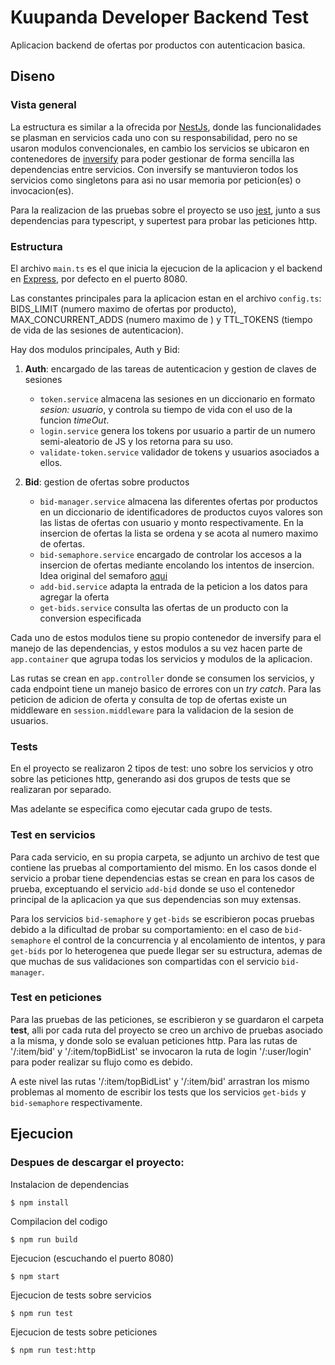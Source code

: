 # Kuupanda Developer Backend Test

Aplicacion backend de ofertas por productos con autenticacion basica.

## Diseno

### Vista general

La estructura es similar a la ofrecida por [NestJs](https://nestjs.com/), donde las funcionalidades se plasman en servicios cada uno con su responsabilidad, pero no se usaron modulos convencionales, en cambio los servicios se ubicaron en contenedores de [inversify](https://inversify.io/) para poder gestionar de forma sencilla las dependencias entre servicios. Con inversify se mantuvieron todos los servicios como singletons para asi no usar memoria por peticion(es) o invocacion(es).

Para la realizacion de las pruebas sobre el proyecto se uso [jest](https://jestjs.io/), junto a sus dependencias para typescript, y supertest para probar las peticiones http.

### Estructura

El archivo `main.ts` es el que inicia la ejecucion de la aplicacion y el backend en [Express](https://expressjs.com/), por defecto en el puerto 8080.

Las constantes principales para la aplicacion estan en el archivo `config.ts`: BIDS_LIMIT (numero maximo de ofertas por producto), MAX_CONCURRENT_ADDS (numero maximo de ) y TTL_TOKENS (tiempo de vida de las sesiones de autenticacion). 

Hay dos modulos principales, Auth y Bid:

1. **Auth**: encargado de las tareas de autenticacion y gestion de claves de sesiones

    * `token.service` almacena las sesiones en un diccionario en formato *sesion: usuario*, y controla su tiempo de vida con el uso de la funcion *timeOut*.
    * `login.service` genera los tokens por usuario a partir de un numero semi-aleatorio de JS y los retorna para su uso.
    * `validate-token.service` validador de tokens y usuarios asociados a ellos.

2. **Bid**: gestion de ofertas sobre productos
    * `bid-manager.service` almacena las diferentes ofertas por productos en un diccionario de identificadores de productos cuyos valores son las listas de ofertas con usuario y monto respectivamente. En la insercion de ofertas la lista se ordena y se acota al numero maximo de ofertas.
    * `bid-semaphore.service` encargado de controlar los accesos a la insercion de ofertas mediante encolando los intentos de insercion. Idea original del semaforo [aqui](https://medium.com/swlh/semaphores-in-javascript-e415b0d684bc)
    * `add-bid.service` adapta la entrada de la peticion a los datos para agregar la oferta
    * `get-bids.service` consulta las ofertas de un producto con la conversion especificada

Cada uno de estos modulos tiene su propio contenedor de inversify para el manejo de las dependencias, y estos modulos a su vez hacen parte de `app.container` que agrupa todas los servicios y modulos de la aplicacion.

Las rutas se crean en `app.controller` donde se consumen los servicios, y cada endpoint tiene un manejo basico de errores con un *try catch*. Para las peticion de adicion de oferta y consulta de top de ofertas existe un middleware en `session.middleware` para la validacion de la sesion de usuarios.

### Tests

En el proyecto se realizaron 2 tipos de test: uno sobre los servicios y otro sobre las peticiones http, generando asi dos grupos de tests que se realizaran por separado.

Mas adelante se especifica como ejecutar cada grupo de tests.

### Test en servicios

Para cada servicio, en su propia carpeta, se adjunto un archivo de test que contiene las pruebas al comportamiento del mismo. En los casos donde el servicio a probar tiene dependencias estas se crean en para los casos de prueba, exceptuando el servicio `add-bid` donde se uso el contenedor principal de la aplicacion ya que sus dependencias son muy extensas.

Para los servicios `bid-semaphore` y `get-bids` se escribieron pocas pruebas debido a la dificultad de probar su comportamiento: en el caso de `bid-semaphore` el control de la concurrencia y al encolamiento de intentos, y para `get-bids` por lo heterogenea que puede llegar ser su estructura, ademas de que muchas de sus validaciones son compartidas con el servicio `bid-manager`.

### Test en peticiones

Para las pruebas de las peticiones, se escribieron y se guardaron el carpeta **test**, alli por cada ruta del proyecto se creo un archivo de pruebas asociado a la misma, y donde solo se evaluan peticiones http. Para las rutas de '/:item/bid' y '/:item/topBidList' se invocaron la ruta de login '/:user/login' para poder realizar su flujo como es debido.

A este nivel las rutas '/:item/topBidList' y '/:item/bid' arrastran los mismo problemas al momento de escribir los tests que los servicios `get-bids` y `bid-semaphore` respectivamente.

## Ejecucion

### Despues de descargar el proyecto:

Instalacion de dependencias

    $ npm install

Compilacion del codigo

    $ npm run build

Ejecucion (escuchando el puerto 8080)

    $ npm start

Ejecucion de tests sobre servicios

    $ npm run test

Ejecucion de tests sobre peticiones

    $ npm run test:http
